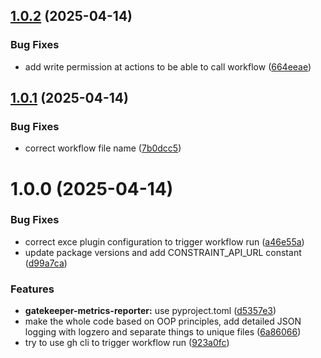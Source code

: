 ## [1.0.2](https://github.com/bognarbalazs/gatekeeper-metrics-reporter/compare/v1.0.1...v1.0.2) (2025-04-14)


### Bug Fixes

* add write permission at actions to be able to call workflow ([664eeae](https://github.com/bognarbalazs/gatekeeper-metrics-reporter/commit/664eeaed8155f14c51f840c74c250869f7b8bbf5))

## [1.0.1](https://github.com/bognarbalazs/gatekeeper-metrics-reporter/compare/v1.0.0...v1.0.1) (2025-04-14)


### Bug Fixes

* correct workflow file name ([7b0dcc5](https://github.com/bognarbalazs/gatekeeper-metrics-reporter/commit/7b0dcc5a6396d7e0fd4d5f77c329c1be8009c5fa))

# 1.0.0 (2025-04-14)


### Bug Fixes

* correct exce plugin configuration to trigger workflow run ([a46e55a](https://github.com/bognarbalazs/gatekeeper-metrics-reporter/commit/a46e55ad4f5634b597f7012f80bdaa3dfdf0f417))
* update package versions and add CONSTRAINT_API_URL constant ([d99a7ca](https://github.com/bognarbalazs/gatekeeper-metrics-reporter/commit/d99a7cadbb7df01c749f194c38a8900dec7ef5aa))


### Features

* **gatekeeper-metrics-reporter:** use pyproject.toml ([d5357e3](https://github.com/bognarbalazs/gatekeeper-metrics-reporter/commit/d5357e3bd6a4f2a88229c806fad0a7fc67633e36))
* make the whole code based on OOP principles, add detailed JSON logging with logzero and separate things to unique files ([6a86066](https://github.com/bognarbalazs/gatekeeper-metrics-reporter/commit/6a860665f9cfef8f9449702da5198d515b028ebe))
* try to use gh cli to trigger workflow run ([923a0fc](https://github.com/bognarbalazs/gatekeeper-metrics-reporter/commit/923a0fcb5dc2b32752fe007dd80646e5e25af498))

